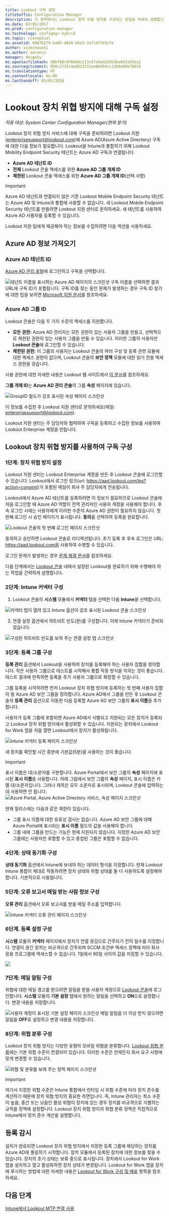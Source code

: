 ```yaml
---
title: Lookout 구독 설정
titleSuffix: Configuration Manager
description: 이 항목에서는 Lookout 장치 위협 방지를 구성하는 방법을 자세히 설명합니다.
ms.date: 03/05/2017
ms.prod: configuration-manager
ms.technology: configmgr-hybrid
ms.topic: conceptual
ms.assetid: 6087b279-ba05-4824-b5e3-3af14f3d3cfe
author: aczechowski
ms.author: aaroncz
manager: dougeby
ms.openlocfilehash: 08bf88c0f6660c213c47a5ed283b3be0431056a2
ms.sourcegitcommit: 0b0c2735c4ed822731ae069b4cc1380e89e78933
ms.translationtype: HT
ms.contentlocale: ko-KR
ms.lasthandoff: 05/03/2018
---
```

# <a name="set-up-your-subscription-for--lookout-device-threat-protection"></a>Lookout 장치 위협 방지에 대해 구독 설정

*적용 대상: System Center Configuration Manager(현재 분기)*

Lookout 장치 위협 방지 서비스에 대해 구독을 준비하려면 Lookout 지원(enterprisesupport@lookout.com)에 Azure AD(Azure Active Directory) 구독에 대한 다음 정보가 필요합니다. Lookout을 Intune과 통합하기 위해 Lookout Mobility Endpoint Security 테넌트는 Azure AD 구독과 연결됩니다. 

* **Azure AD 테넌트 ID**
* **전체** Lookout 콘솔 액세스를 위한 **Azure AD 그룹 개체 ID**
* **제한된** Lookout 콘솔 액세스를 위한 **Azure AD 그룹 개체 ID**(선택 사항)

> [!IMPORTANT]
> Azure AD 테넌트와 연결되지 않은 기존 Lookout Mobile Endpoint Security 테넌트는 Azure AD 및 Intune과 통합에 사용할 수 없습니다. 새 Lookout Mobile Endpoint Security 테넌트를 만들려면 Lookout 지원 센터로 문의하세요. 새 테넌트를 사용하여 Azure AD 사용자를 등록할 수 있습니다.

Lookout 지원 팀에게 제공해야 하는 정보를 수집하려면 다음 섹션을 사용하세요.  

## <a name="get-your-azure-ad-information"></a>Azure AD 정보 가져오기
### <a name="azure-ad-tenant-id"></a>Azure AD 테넌트 ID
[Azure AD 관리 포털](https://manage.windowsazure.com)에 로그인하고 구독을 선택합니다. 

![테넌트 이름을 표시하는 Azure AD 페이지의 스크린샷](media/aad_tenant_name.png) 구독 이름을 선택하면 결과 URL에 구독 ID가 포함됩니다.  구독 ID를 찾는 동안 문제가 발생하는 경우 구독 ID 찾기에 대한 팁을 보려면 [Microsoft 지원 문서](https://support.office.com/en-us/article/Find-your-Office-365-tenant-ID-6891b561-a52d-4ade-9f39-b492285e2c9b?ui=en-US&rs=en-US&ad=US)를 참조하세요.   
### <a name="azure-ad-group-id"></a>Azure AD 그룹 ID
Lookout 콘솔은 다음 두 가지 수준의 액세스를 지원합니다.  
* **모든 권한:** Azure AD 관리자는 모든 권한이 있는 사용자 그룹을 만들고, 선택적으로 제한된 권한이 있는 사용자 그룹을 만들 수 있습니다.  이러한 그룹의 사용자만 **Lookout 콘솔**에 로그인할 수 있습니다.
* **제한된 권한:** 이 그룹의 사용자는 Lookout 콘솔의 여러 구성 및 등록 관련 모듈에 대한 액세스 권한이 없으며, Lookout 콘솔의 **보안 정책** 모듈에 대한 읽기 전용 액세스 권한을 갖습니다.  

사용 권한에 대한 자세한 내용은 Lookout 웹 사이트에서 [이 문서](https://personal.support.lookout.com/hc/en-us/articles/114094105653)를 참조하세요.

**그룹 개체 ID**는 **Azure AD 관리 콘솔**의 그룹 **속성** 페이지에 있습니다.

![GroupID 필드가 강조 표시된 속성 페이지 스크린샷](media/aad_group_object_id.png)

이 정보를 수집한 후 Lookout 지원 센터로 문의하세요(메일: enterprisesupport@lookout.com).

Lookout 지원 센터는 주 담당자와 협력하여 구독을 등록하고 수집한 정보를 사용하여 Lookout Enterprise 계정을 만듭니다.


## <a name="configure-your-subscription-with-lookout-device-threat-protection"></a>Lookout 장치 위협 방지를 사용하여 구독 구성
### <a name="step-1-set-up-your-device-threat-protection"></a>1단계: 장치 위협 방지 설정
Lookout 지원 센터는 Lookout Enterprise 계정을 만든 후 Lookout 콘솔에 로그인할 수 있습니다.   Lookout에서 로그인 링크(url: https://aad.lookout.com/les?action=consent)가 포함된 메일이 회사 주 담당자에게 전송됩니다.

Lookout에서 Azure AD 테넌트를 등록하려면 이 정보가 필요하므로 Lookout 콘솔에 처음 로그인할 때 Azure AD 역할이 전역 관리자인 사용자 계정을 사용해야 합니다.   후속 로그인 시에는 사용자에게 이러한 수준의 Azure AD 권한이 필요하지 않습니다.  첫 번째 로그인 시 승인 페이지가 표시됩니다. **동의**를 선택하여 등록을 완료합니다.

![Lookout 콘솔의 첫 번째 로그인 페이지 스크린샷](media/lookout-initial-login.png)

동의하고 승인하면 Lookout 콘솔로 리디렉션됩니다. 초기 등록 후 후속 로그인은 URL: https://aad.lookout.com을 사용하여 수행할 수 있습니다.

로그인 문제가 발생하는 경우 [문제 해결 문서]()를 참조하세요.

다음 단계에서는 [Lookout 콘솔](https://aad.lookout.com) 내에서 설정된 Lookout을 완료하기 위해 수행해야 하는 작업을 간략하게 설명합니다.

### <a name="step-2-configure-the-intune-connector"></a>2단계: Intune 커넥터 구성

1.  Lookout 콘솔의 **시스템** 모듈에서 **커넥터** 탭을 선택한 다음 **Intune**을 선택합니다.

  ![커넥터 탭이 열려 있고 Intune 옵션이 강조 표시된 Lookout 콘솔 스크린샷](media/lookout-setup-intune-connector.png)

2.  연결 설정 옵션에서 하트비트 빈도(분)를 구성합니다.  이제 Intune 커넥터가 준비되었습니다.  

  ![구성된 하트비트 빈도를 보여 주는 연결 설정 탭 스크린샷](media/lookout-connection-settings.png)

### <a name="step-3-configure-enrollment-groups"></a>3단계: 등록 그룹 구성
**등록 관리** 옵션에서 Lookout을 사용하여 장치를 등록해야 하는 사용자 집합을 정의합니다. 작은 사용자 그룹으로 테스트를 시작해서 통합 작동 방식을 익히는 것이 좋습니다.  테스트 결과에 만족하면 등록을 추가 사용자 그룹으로 확장할 수 있습니다.

그룹 등록을 시작하려면 먼저 Lookout 장치 위협 방지에 등록하는 첫 번째 사용자 집합이 될 Azure AD 보안 그룹을 정의합니다. Azure AD에서 그룹을 만든 후 Lookout 콘솔의 **등록 관리** 옵션으로 이동한 다음 등록할 Azure AD 보안 그룹의 **표시 이름**을 추가합니다.

사용자가 등록 그룹에 포함되면 Azure AD에서 식별되고 지원되는 모든 장치가 등록되고 Lookout 장치 위협 방지에서 활성화할 수 있습니다.  지원되는 장치에서 Lookout for Work 앱을 처음 열면 Lookout에서 장치가 활성화됩니다.

![Intune 커넥터 등록 페이지 스크린샷](media/lookout-enrollment.png)

새 장치를 확인할 시간 증분에 기본값(5분)을 사용하는 것이 좋습니다.

>[!IMPORTANT]
> 표시 이름은 대/소문자를 구분합니다.  Azure Portal에서 보안 그룹의 **속성** 페이지에 표시된 **표시 이름**을 사용합니다. 아래 그림에서 보안 그룹의 **속성** 페이지, 표시 이름은 카멜 대/소문자입니다.  그러나 제목은 모두 소문자로 표시되며, Lookout 콘솔에 입력하는 데 사용하면 안 됩니다.
>![Azure Portal, Azure Active Directory 서비스, 속성 페이지 스크린샷](media/aad-group-display-name.png)

현재 릴리스에는 다음과 같은 제한이 있습니다.  
* 그룹 표시 이름에 대한 유효성 검사는 없습니다.  Azure AD 보안 그룹에 대해 Azure Portal에 표시되는 **표시 이름** 필드의 값을 사용해야 합니다.
* 그룹 내에 그룹을 만드는 기능은 현재 지원되지 않습니다.  지정한 Azure AD 보안 그룹에는 사용자만 포함할 수 있고 중첩된 그룹은 포함할 수 없습니다.


### <a name="step-4-configure-state-sync"></a>4단계: 상태 동기화 구성
**상태 동기화** 옵션에서 Intune에 보내야 하는 데이터 형식을 지정합니다.  현재 Lookout Intune 통합이 제대로 작동하려면 장치 상태와 위협 상태를 둘 다 사용하도록 설정해야 합니다.  기본적으로 사용됩니다.
### <a name="step-5-configure-error-report-email-recipient-information"></a>5단계: 오류 보고서 메일 받는 사람 정보 구성
**오류 관리** 옵션에서 오류 보고서를 받을 메일 주소를 입력합니다.

![Intune 커넥터 오류 관리 페이지 스크린샷](media/lookout-connector-error-notifications.png)

### <a name="step-6-configure-enrollment-settings"></a>6단계. 등록 설정 구성
**시스템** 모듈의 **커넥터** 페이지에서 장치가 연결 끊김으로 간주되기 전의 일수를 지정합니다.  연결이 끊긴 장치는 비규격으로 간주되며 SCCM 조건부 액세스 정책에 따라 회사 응용 프로그램에 액세스할 수 없습니다. 1일에서 90일 사이의 값을 지정할 수 있습니다.

![](media/lookout-console-enrollment-settings.png)

### <a name="step-7-configure-email-notifications"></a>7단계: 메일 알림 구성
위협에 대한 메일 경고를 받으려면 알림을 받을 사용자 계정으로 [Lookout 콘솔](https://aad.lookout.com)에 로그인합니다. **시스템** 모듈의 **기본 설정** 탭에서 원하는 알림을 선택하고 **ON**으로 설정합니다. 변경 내용을 저장합니다.

![사용자 계정이 표시된 기본 설정 페이지 스크린샷](media/lookout-email-notifications.png) 메일 알림을 더 이상 받지 않으려면 알림을 **OFF**로 설정하고 변경 내용을 저장합니다.
### <a name="step-8-configure-threat-classification"></a>8단계: 위협 분류 구성
Lookout 장치 위협 방지는 다양한 유형의 모바일 위협을 분류합니다. [Lookout 위협 분류](http://personal.support.lookout.com/hc/en-us/articles/114094130693)에는 기본 위험 수준이 연결되어 있습니다. 이러한 수준은 언제든지 회사 요구 사항에 맞게 변경할 수 있습니다.

![위협 및 분류를 보여 주는 정책 페이지 스크린샷](media/lookout-threat-classification.png)

>[!IMPORTANT]
> 여기서 지정한 위험 수준은 Intune 통합에서 런타임 시 위험 수준에 따라 장치 준수를 계산하기 때문에 장치 위협 방지의 중요한 측면입니다. 즉, Intune 관리자는 최소 수준이 높음, 중간 또는 낮음인 활성 위협이 장치에 있는 경우 장치를 비규격으로 식별하는 규칙을 정책에 설정합니다. Lookout 장치 위협 방지의 위협 분류 정책은 직접적으로 Intune에서 장치 준수 계산을 실행합니다.

## <a name="watching-enrollment"></a>등록 감시
설치가 완료되면 Lookout 장치 위협 방지에서 지정한 등록 그룹에 해당하는 장치를 Azure AD에 폴링하기 시작합니다.  장치 모듈에서 등록된 장치에 대한 정보를 찾을 수 있습니다.  장치의 초기 상태는 보류 중으로 표시됩니다.  장치에서 Lookout for Work 앱을 설치하고 열고 활성화하면 장치 상태가 변경됩니다.  Lookout for Work 앱을 장치에 푸시하는 방법에 대한 자세한 내용은 [Lookout for Work 구성 및 배포](configure-and-deploy-lookout-for-work-apps.md) 항목을 참조하세요.
## <a name="next-steps"></a>다음 단계
[Intune에서 Lookout MTP 연결 사용](enable-lookout-connection-in-intune.md)
